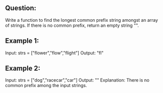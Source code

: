 ## Question:
Write a function to find the longest common prefix string amongst an array of strings. If there is no common prefix, return an empty string "".

## Example 1:
Input: strs = ["flower","flow","flight"]
Output: "fl"

## Example 2:
Input: strs = ["dog","racecar","car"]
Output: ""
Explanation: There is no common prefix among the input strings.